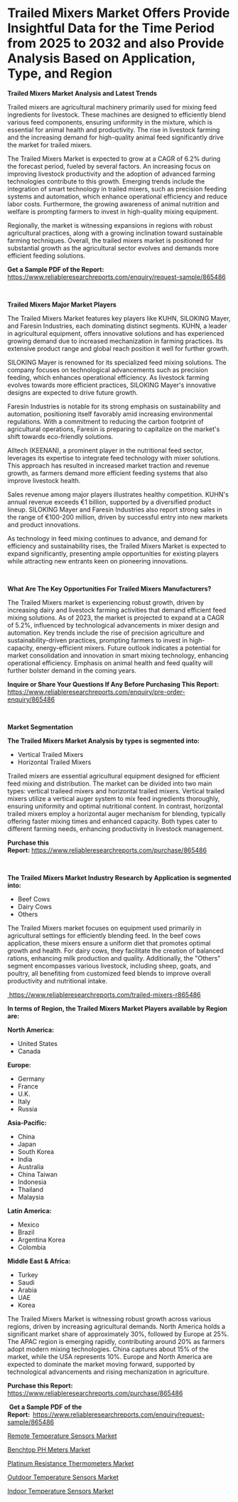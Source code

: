 <p><h1>Trailed Mixers Market Offers Provide Insightful Data for the Time Period from 2025 to 2032 and also Provide Analysis Based on Application, Type, and Region</h1></p><p><strong>Trailed Mixers Market Analysis and Latest Trends</strong></p>
<p><p>Trailed mixers are agricultural machinery primarily used for mixing feed ingredients for livestock. These machines are designed to efficiently blend various feed components, ensuring uniformity in the mixture, which is essential for animal health and productivity. The rise in livestock farming and the increasing demand for high-quality animal feed significantly drive the market for trailed mixers.</p><p>The Trailed Mixers Market is expected to grow at a CAGR of 6.2% during the forecast period, fueled by several factors. An increasing focus on improving livestock productivity and the adoption of advanced farming technologies contribute to this growth. Emerging trends include the integration of smart technology in trailed mixers, such as precision feeding systems and automation, which enhance operational efficiency and reduce labor costs. Furthermore, the growing awareness of animal nutrition and welfare is prompting farmers to invest in high-quality mixing equipment.</p><p>Regionally, the market is witnessing expansions in regions with robust agricultural practices, along with a growing inclination toward sustainable farming techniques. Overall, the trailed mixers market is positioned for substantial growth as the agricultural sector evolves and demands more efficient feeding solutions.</p></p>
<p><strong>Get a Sample PDF of the Report:&nbsp;</strong> <a href="https://www.reliableresearchreports.com/enquiry/request-sample/865486?utm_campaign=24&utm_medium=2&utm_source=Github&utm_content=ia&utm_term=10042025&utm_id=trailed-mixers">https://www.reliableresearchreports.com/enquiry/request-sample/865486</a></p>
<p>&nbsp;</p>
<p><strong>Trailed Mixers Major Market Players</strong></p>
<p><p>The Trailed Mixers Market features key players like KUHN, SILOKING Mayer, and Faresin Industries, each dominating distinct segments. KUHN, a leader in agricultural equipment, offers innovative solutions and has experienced growing demand due to increased mechanization in farming practices. Its extensive product range and global reach position it well for further growth.</p><p>SILOKING Mayer is renowned for its specialized feed mixing solutions. The company focuses on technological advancements such as precision feeding, which enhances operational efficiency. As livestock farming evolves towards more efficient practices, SILOKING Mayer's innovative designs are expected to drive future growth.</p><p>Faresin Industries is notable for its strong emphasis on sustainability and automation, positioning itself favorably amid increasing environmental regulations. With a commitment to reducing the carbon footprint of agricultural operations, Faresin is preparing to capitalize on the market's shift towards eco-friendly solutions.</p><p>Alltech (KEENAN), a prominent player in the nutritional feed sector, leverages its expertise to integrate feed technology with mixer solutions. This approach has resulted in increased market traction and revenue growth, as farmers demand more efficient feeding systems that also improve livestock health.</p><p>Sales revenue among major players illustrates healthy competition. KUHN's annual revenue exceeds €1 billion, supported by a diversified product lineup. SILOKING Mayer and Faresin Industries also report strong sales in the range of €100-200 million, driven by successful entry into new markets and product innovations.</p><p>As technology in feed mixing continues to advance, and demand for efficiency and sustainability rises, the Trailed Mixers Market is expected to expand significantly, presenting ample opportunities for existing players while attracting new entrants keen on pioneering innovations.</p></p>
<p>&nbsp;</p>
<p><strong>What Are The Key Opportunities For Trailed Mixers Manufacturers?</strong></p>
<p><p>The Trailed Mixers market is experiencing robust growth, driven by increasing dairy and livestock farming activities that demand efficient feed mixing solutions. As of 2023, the market is projected to expand at a CAGR of 5.2%, influenced by technological advancements in mixer design and automation. Key trends include the rise of precision agriculture and sustainability-driven practices, prompting farmers to invest in high-capacity, energy-efficient mixers. Future outlook indicates a potential for market consolidation and innovation in smart mixing technology, enhancing operational efficiency. Emphasis on animal health and feed quality will further bolster demand in the coming years.</p></p>
<p><strong>Inquire or Share Your Questions If Any Before Purchasing This Report:</strong> <a href="https://www.reliableresearchreports.com/enquiry/pre-order-enquiry/865486?utm_campaign=24&utm_medium=2&utm_source=Github&utm_content=ia&utm_term=10042025&utm_id=trailed-mixers">https://www.reliableresearchreports.com/enquiry/pre-order-enquiry/865486</a></p>
<p>&nbsp;</p>
<p><strong>Market Segmentation</strong></p>
<p><strong>The Trailed Mixers Market Analysis by types is segmented into:</strong></p>
<p><ul><li>Vertical Trailed Mixers</li><li>Horizontal Trailed Mixers</li></ul></p>
<p><p>Trailed mixers are essential agricultural equipment designed for efficient feed mixing and distribution. The market can be divided into two main types: vertical traileed mixers and horizontal trailed mixers. Vertical trailed mixers utilize a vertical auger system to mix feed ingredients thoroughly, ensuring uniformity and optimal nutritional content. In contrast, horizontal trailed mixers employ a horizontal auger mechanism for blending, typically offering faster mixing times and enhanced capacity. Both types cater to different farming needs, enhancing productivity in livestock management.</p></p>
<p><strong>Purchase this Report:&nbsp;</strong><a href="https://www.reliableresearchreports.com/purchase/865486?utm_campaign=24&utm_medium=2&utm_source=Github&utm_content=ia&utm_term=10042025&utm_id=trailed-mixers">https://www.reliableresearchreports.com/purchase/865486</a></p>
<p>&nbsp;</p>
<p><strong>The Trailed Mixers Market Industry Research by Application is segmented into:</strong></p>
<p><ul><li>Beef Cows</li><li>Dairy Cows</li><li>Others</li></ul></p>
<p><p>The Trailed Mixers market focuses on equipment used primarily in agricultural settings for efficiently blending feed. In the beef cows application, these mixers ensure a uniform diet that promotes optimal growth and health. For dairy cows, they facilitate the creation of balanced rations, enhancing milk production and quality. Additionally, the "Others" segment encompasses various livestock, including sheep, goats, and poultry, all benefiting from customized feed blends to improve overall productivity and nutritional intake.</p></p>
<p><a href="https://www.reliableresearchreports.com/trailed-mixers-r865486?utm_campaign=24&utm_medium=2&utm_source=Github&utm_content=ia&utm_term=10042025&utm_id=trailed-mixers">&nbsp;https://www.reliableresearchreports.com/trailed-mixers-r865486</a></p>
<p><strong>In terms of Region, the Trailed Mixers Market Players available by Region are:</strong></p>
<p>
    <p> <strong> North America: </strong>
        <ul>
            <li>United States</li>
            <li>Canada</li>
        </ul>
        </p> 
    <p> <strong> Europe: </strong>
        <ul>
            <li>Germany</li>
            <li>France</li>
            <li>U.K.</li>
            <li>Italy</li>
            <li>Russia</li>
        </ul>
        </p> 
    <p> <strong> Asia-Pacific: </strong>
        <ul>
            <li>China</li>
            <li>Japan</li>
            <li>South Korea</li>
            <li>India</li>
            <li>Australia</li>
            <li>China Taiwan</li>
            <li>Indonesia</li>
            <li>Thailand</li>
            <li>Malaysia</li>
        </ul>
        </p> 
    <p> <strong> Latin America: </strong>
        <ul>
            <li>Mexico</li>
            <li>Brazil</li>
            <li>Argentina Korea</li>
            <li>Colombia</li>
        </ul>
        </p> 
    <p> <strong> Middle East & Africa: </strong>
        <ul>
            <li>Turkey</li>
            <li>Saudi</li>
            <li>Arabia</li>
            <li>UAE</li>
            <li>Korea</li>
        </ul>
    </p>
    </p>
<p><p>The Trailed Mixers Market is witnessing robust growth across various regions, driven by increasing agricultural demands. North America holds a significant market share of approximately 30%, followed by Europe at 25%. The APAC region is emerging rapidly, contributing around 20% as farmers adopt modern mixing technologies. China captures about 15% of the market, while the USA represents 10%. Europe and North America are expected to dominate the market moving forward, supported by technological advancements and rising mechanization in agriculture.</p></p>
<p><strong>Purchase this Report: </strong><a href="https://www.reliableresearchreports.com/purchase/865486?utm_campaign=24&utm_medium=2&utm_source=Github&utm_content=ia&utm_term=10042025&utm_id=trailed-mixers">https://www.reliableresearchreports.com/purchase/865486</a></p>
<p>&nbsp;<strong>Get a Sample PDF of the Report:&nbsp;&nbsp;</strong><a href="https://www.reliableresearchreports.com/enquiry/request-sample/865486?utm_campaign=24&utm_medium=2&utm_source=Github&utm_content=ia&utm_term=10042025&utm_id=trailed-mixers">https://www.reliableresearchreports.com/enquiry/request-sample/865486</a></p>
<p><strong></strong></p>
<p><p><a href="https://github.com/ekerswenzlb0/Market-Research-Report-List-1/blob/main/remote-temperature-sensors-market.md?utm_campaign=24&utm_medium=2&utm_source=Github&utm_content=ia&utm_term=10042025&utm_id=trailed-mixers">Remote Temperature Sensors Market</a></p><p><a href="https://github.com/NargisHussain432/Market-Research-Report-List-2/blob/main/benchtop-ph-meters-market.md?utm_campaign=24&utm_medium=2&utm_source=Github&utm_content=ia&utm_term=10042025&utm_id=trailed-mixers">Benchtop PH Meters Market</a></p><p><a href="https://github.com/angelajermaine/Market-Research-Report-List-6/blob/main/platinum-resistance-thermometers-market.md?utm_campaign=24&utm_medium=2&utm_source=Github&utm_content=ia&utm_term=10042025&utm_id=trailed-mixers">Platinum Resistance Thermometers Market</a></p><p><a href="https://github.com/provorikovar/Market-Research-Report-List-7/blob/main/outdoor-temperature-sensors-market.md?utm_campaign=24&utm_medium=2&utm_source=Github&utm_content=ia&utm_term=10042025&utm_id=trailed-mixers">Outdoor Temperature Sensors Market</a></p><p><a href="https://github.com/CliffMedina6/Market-Research-Report-List-7/blob/main/indoor-temperature-sensors-market.md?utm_campaign=24&utm_medium=2&utm_source=Github&utm_content=ia&utm_term=10042025&utm_id=trailed-mixers">Indoor Temperature Sensors Market</a></p></p>